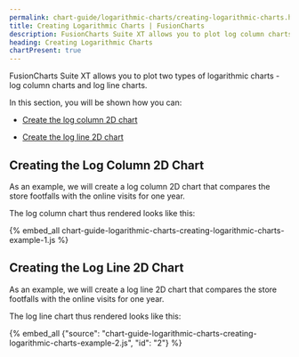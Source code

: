 ```yaml
---
permalink: chart-guide/logarithmic-charts/creating-logarithmic-charts.html
title: Creating Logarithmic Charts | FusionCharts
description: FusionCharts Suite XT allows you to plot log column charts and log line charts.
heading: Creating Logarithmic Charts
chartPresent: true
---
```


FusionCharts Suite XT allows you to plot two types of logarithmic charts - log column charts and log line charts.

In this section, you will be shown how you can:

* <a href="/chart-guide/logarithmic-charts/creating-logarithmic-charts#creating-the-log-column-2d-chart" class="smoth-scroll">Create the log column 2D chart</a>

* <a href="/chart-guide/logarithmic-charts/creating-logarithmic-charts#creating-the-log-line-2d-chart" class="smoth-scroll">Create the log line 2D chart</a>

## Creating the Log Column 2D Chart

As an example, we will create a log column 2D chart that compares the store footfalls with the online visits for one year.

The log column chart thus rendered looks like this:

{% embed_all chart-guide-logarithmic-charts-creating-logarithmic-charts-example-1.js %}


## Creating the Log Line 2D Chart

As an example, we will create a log line 2D chart that compares the store footfalls with the online visits for one year.

The log line chart thus rendered looks like this:

{% embed_all {"source": "chart-guide-logarithmic-charts-creating-logarithmic-charts-example-2.js", "id": "2"} %}